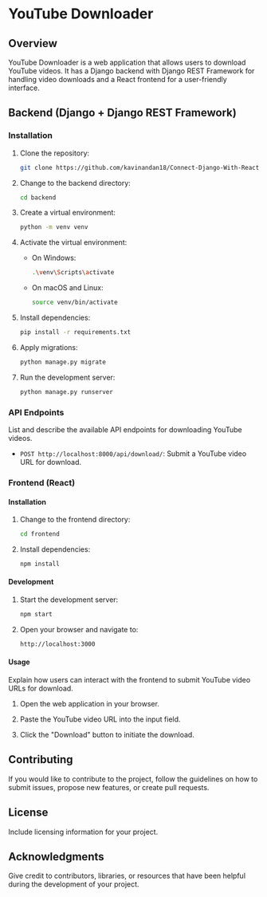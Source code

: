 # YouTube Downloader

## Overview

YouTube Downloader is a web application that allows users to download YouTube videos. It has a Django backend with Django REST Framework for handling video downloads and a React frontend for a user-friendly interface.

## Backend (Django + Django REST Framework)

### Installation

1. Clone the repository:

    ```bash
    git clone https://github.com/kavinandan18/Connect-Django-With-React.git
    ```

2. Change to the backend directory:

    ```bash
    cd backend
    ```

3. Create a virtual environment:

    ```bash
    python -m venv venv
    ```

4. Activate the virtual environment:

    - On Windows:

        ```bash
        .\venv\Scripts\activate
        ```

    - On macOS and Linux:

        ```bash
        source venv/bin/activate
        ```

5. Install dependencies:

    ```bash
    pip install -r requirements.txt
    ```

6. Apply migrations:

    ```bash
    python manage.py migrate
    ```

7. Run the development server:

    ```bash
    python manage.py runserver
    ```

### API Endpoints

List and describe the available API endpoints for downloading YouTube videos.

- `POST http://localhost:8000/api/download/`: Submit a YouTube video URL for download.

### Frontend (React)

#### Installation

1. Change to the frontend directory:

    ```bash
    cd frontend
    ```

2. Install dependencies:

    ```bash
    npm install
    ```

#### Development

1. Start the development server:

    ```bash
    npm start
    ```

2. Open your browser and navigate to:

    ```bash
    http://localhost:3000
    ```

#### Usage

Explain how users can interact with the frontend to submit YouTube video URLs for download.

1. Open the web application in your browser.

2. Paste the YouTube video URL into the input field.

3. Click the "Download" button to initiate the download.

## Contributing

If you would like to contribute to the project, follow the guidelines on how to submit issues, propose new features, or create pull requests.

## License

Include licensing information for your project.

## Acknowledgments

Give credit to contributors, libraries, or resources that have been helpful during the development of your project.

